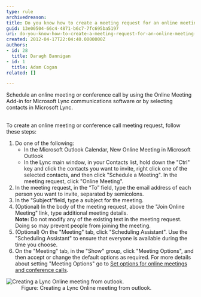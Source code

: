 ```yaml
---
type: rule
archivedreason: 
title: Do you know how to create a meeting request for an online meeting or conference call?
guid: 13e00504-66c4-4871-b6c7-7fc695ba5197
uri: do-you-know-how-to-create-a-meeting-request-for-an-online-meeting-or-conference-call
created: 2012-04-17T22:04:40.0000000Z
authors:
- id: 28
  title: Daragh Bannigan
- id: 1
  title: Adam Cogan
related: []

---
```



Schedule an online meeting or conference call by using the Online Meeting Add-in for Microsoft Lync&#160;communications software or by selecting contacts in Microsoft Lync. 
<br><excerpt class='endintro'></excerpt><br>
<p>To create an online meeting or conference call meeting request, follow these steps&#58; </p><ol><li>Do one of the following&#58; 
      <ul><li>In the Microsoft Outlook Calendar, New Online Meeting in Microsoft Outlook</li><li>In the Lync main window, in your Contacts list, hold down the&#160;&quot;Ctrl&quot; key and click the contacts you want to invite, right click one of the selected contacts, and then click &quot;Schedule a Meeting&quot;. In the meeting request, click&#160;&quot;Online Meeting&quot;.</li></ul></li><li>In the meeting request, in the “To” field, type the email address of each person you want to invite, separated by semicolons.</li><li>In the &quot;Subject&quot;field, type a subject for the meeting.</li><li>(Optional) In the body of the meeting request, above the &quot;Join Online Meeting&quot; link, type additional meeting details. 
      <br> 
      <strong>Note&#58;</strong> Do not modify any of the existing text in the meeting request. Doing so may prevent people from joining the meeting.</li><li>(Optional) On the &quot;Meeting&quot; tab,&#160;click &quot;Scheduling Assistant&quot;. Use the &quot;Scheduling Assistant&quot; to ensure that everyone is available during the time you choose.</li><li>On the &quot;Meeting&quot; tab, in the &quot;Show&quot; group, click &quot;Meeting Options&quot;, and then accept or change the default options as required. For more&#160;details about setting &quot;Meeting Options&quot; go to 
      <a target="_blank" href="http&#58;//office.microsoft.com/en-us/communicator-help/set-options-for-online-meetings-and-conference-calls-HA102000107.aspx?CTT=5&amp;origin=HA101990914">Set options for online meetings and conference calls</a>.</li></ol><dl class="image"><dt>
      <img src="/ITAndNetworking/Rules-to-Better-Lync/PublishingImages/lync-online-meeting.jpg" alt="Creating a Lync Online meeting from outlook." />
   </dt><dd>Figure&#58; Creating a Lync Online meeting from outlook.​</dd></dl>​


